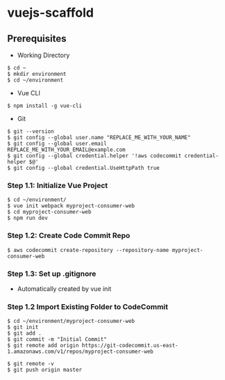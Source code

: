 # vuejs-scaffold

## Prerequisites
- Working Directory
```
$ cd ~
$ mkdir environment
$ cd ~/environment
```

- Vue CLI
```
$ npm install -g vue-cli
```

- Git
```
$ git --version
$ git config --global user.name "REPLACE_ME_WITH_YOUR_NAME"
$ git config --global user.email REPLACE_ME_WITH_YOUR_EMAIL@example.com
$ git config --global credential.helper '!aws codecommit credential-helper $@'
$ git config --global credential.UseHttpPath true
```

### Step 1.1: Initialize Vue Project
```
$ cd ~/environment/
$ vue init webpack myproject-consumer-web
$ cd myproject-consumer-web
$ npm run dev
```

### Step 1.2: Create Code Commit Repo
```
$ aws codecommit create-repository --repository-name myproject-consumer-web
```

### Step 1.3: Set up .gitignore
- Automatically created by vue init

### Step 1.2 Import Existing Folder to CodeCommit
```
$ cd ~/environment/myproject-consumer-web
$ git init
$ git add .
$ git commit -m "Initial Commit"
$ git remote add origin https://git-codecommit.us-east-1.amazonaws.com/v1/repos/myproject-consumer-web

$ git remote -v
$ git push origin master
```
